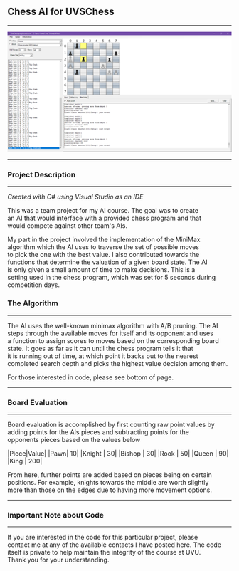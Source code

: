 ## Chess AI for UVSChess

---

<img src="img/chess2.png?raw=true">

---

### Project Description

---

*Created with C# using Visual Studio as an IDE*

This was a team project for my AI course. The goal was to create  
an AI that would interface with a provided chess program and that  
would compete against other team's AIs.

My part in the project involved the implementation of the MiniMax  
algorithm which the AI uses to traverse the set of possible moves  
to pick the one with the best value. I also contributed towards the  
functions that determine the valuation of a given board state. The AI  
is only given a small amount of time to make decisions. This is a  
setting used in the chess program, which was set for 5 seconds during  
competition days.

### The Algorithm

---

The AI uses the well-known minimax algorithm with A/B pruning. The AI  
steps through the available moves for itself and its opponent and uses  
a function to assign scores to moves based on the corresponding board  
state. It goes as far as it can until the chess program tells it that  
it is running out of time, at which point it backs out to the nearest   
completed search depth and picks the highest value decision among them.

For those interested in code, please see bottom of page.

---

### Board Evaluation

---

Board evaluation is accomplished by first counting raw point values by  
adding points for the AIs pieces and subtracting points for the  
opponents pieces based on the values below

|Piece|Value|
|Pawn| 10|
|Knight | 30|
|Bishop | 30|
|Rook | 50|
|Queen | 90|
|King | 200|

From here, further points are added based on pieces being on certain  
positions. For example, knights towards the middle are worth slightly  
more than those on the edges due to having more movement options.

---


### Important Note about Code

---

If you are interested in the code for this particular project, please  
contact me at any of the available contacts I have posted here. The code  
itself is private to help maintain the integrity of the course at UVU.  
Thank you for your understanding.
